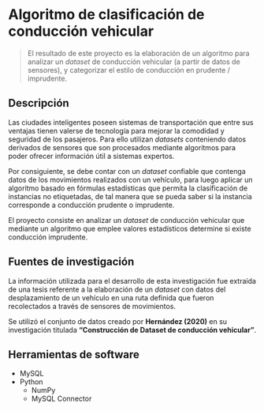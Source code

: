 # Algoritmo de clasificación de conducción vehicular
> El resultado de este proyecto es la elaboración de un algoritmo para analizar un _dataset_ de conducción vehicular (a partir de datos de sensores), y categorizar el estilo de conducción en prudente / imprudente.

## Descripción
<p>Las ciudades inteligentes poseen sistemas de transportación que entre sus ventajas tienen valerse de tecnología para mejorar la comodidad y seguridad de los pasajeros. Para ello utilizan <em>datasets</em> conteniendo datos derivados de sensores que son procesados mediante algoritmos para poder ofrecer información útil a sistemas expertos.</p>
<p>Por consiguiente, se debe contar con un <em>dataset</em> confiable que contenga datos de los movimientos realizados con un vehículo, para luego aplicar un algoritmo basado en fórmulas estadísticas que permita la clasificación de instancias no etiquetadas, de tal manera que se pueda saber si la instancia corresponde a conducción prudente o imprudente.</p>
<p>El proyecto consiste en analizar un <em>dataset</em> de conducción vehicular que mediante un algoritmo que emplee valores estadísticos determine si existe conducción imprudente.</p>

## Fuentes de investigación
<p>La información utilizada para el desarrollo de esta investigación fue extraída de una tesis referente a la elaboración de un <em>dataset</em> con datos del desplazamiento de un vehículo en una ruta definida que fueron recolectados a través de sensores de movimientos.</p>
<p>Se utilizó el conjunto de datos creado por <strong>Hernández (2020)</strong> en su investigación titulada <strong>“Construcción de Dataset de conducción vehicular”</strong>.</p>

## Herramientas de software
- MySQL
- Python
  + NumPy
  + MySQL Connector

